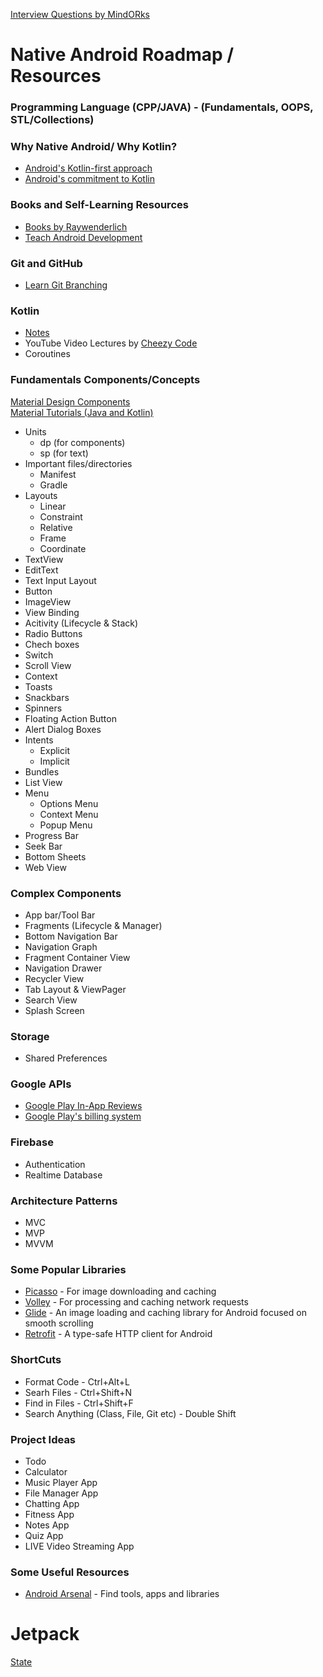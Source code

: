 [Interview Questions by MindORks](https://github.com/MindorksOpenSource/android-interview-questions)

# Native Android Roadmap / Resources
### Programming Language (CPP/JAVA) - (Fundamentals, OOPS, STL/Collections)
### Why Native Android/ Why Kotlin?

- [Android's Kotlin-first approach](https://developer.android.com/kotlin/first)
- [Android's commitment to Kotlin](https://android-developers.googleblog.com/2019/12/androids-commitment-to-kotlin.html)
### Books and Self-Learning Resources
- [Books by Raywenderlich](https://www.raywenderlich.com/android/books)
- [Teach Android Development](https://developer.android.com/teach)
### Git and GitHub
- [Learn Git Branching](https://learngitbranching.js.org/)
### Kotlin
- [Notes](https://github.com/xpandeyed/KotlinNotes)
- YouTube Video Lectures by [Cheezy Code](https://www.youtube.com/playlist?list=PLRKyZvuMYSIMW3-rSOGCkPlO1z_IYJy3G)
- Coroutines
### Fundamentals Components/Concepts
[Material Design Components](https://material.io/components?platform=android)  
[Material Tutorials (Java and Kotlin)](https://material.io/develop/android)
- Units
  * dp (for components)
  * sp (for text)
- Important files/directories
  * Manifest
  * Gradle
- Layouts
  * Linear
  * Constraint
  * Relative
  * Frame
  * Coordinate
- TextView
- EditText
- Text Input Layout
- Button
- ImageView
- View Binding
- Acitivity (Lifecycle & Stack)
- Radio Buttons
- Chech boxes
- Switch
- Scroll View
- Context
- Toasts
- Snackbars
- Spinners
- Floating Action Button
- Alert Dialog Boxes
- Intents
  * Explicit
  * Implicit
- Bundles
- List View
- Menu
  * Options Menu
  * Context Menu
  * Popup Menu
- Progress Bar
- Seek Bar
- Bottom Sheets
- Web View
### Complex Components
- App bar/Tool Bar
- Fragments (Lifecycle & Manager)
- Bottom Navigation Bar
- Navigation Graph
- Fragment Container View
- Navigation Drawer
- Recycler View
- Tab Layout & ViewPager
- Search View
- Splash Screen
### Storage
- Shared Preferences
### Google APIs
- [Google Play In-App Reviews](https://developer.android.com/guide/playcore/in-app-review)
- [Google Play's billing system](https://developer.android.com/distribute/play-billing)
### Firebase
- Authentication
- Realtime Database
### Architecture Patterns
- MVC
- MVP
- MVVM
### Some Popular Libraries
- [Picasso](https://github.com/square/picasso) - For image downloading and caching
- [Volley](https://github.com/google/volley) - For processing and caching network requests
- [Glide](https://github.com/bumptech/glide) - An image loading and caching library for Android focused on smooth scrolling
- [Retrofit](https://square.github.io/retrofit/) - A type-safe HTTP client for Android
### ShortCuts
- Format Code - Ctrl+Alt+L
- Searh Files - Ctrl+Shift+N
- Find in Files - Ctrl+Shift+F
- Search Anything (Class, File, Git etc) - Double Shift
### Project Ideas
- Todo
- Calculator
- Music Player App
- File Manager App
- Chatting App
- Fitness App
- Notes App
- Quiz App
- LIVE Video Streaming App
### Some Useful Resources
- [Android Arsenal](https://android-arsenal.com/) - Find tools, apps and libraries

# Jetpack
[State](https://medium.com/@takahirom/jetpack-compose-state-guideline-494d467b6e76)
